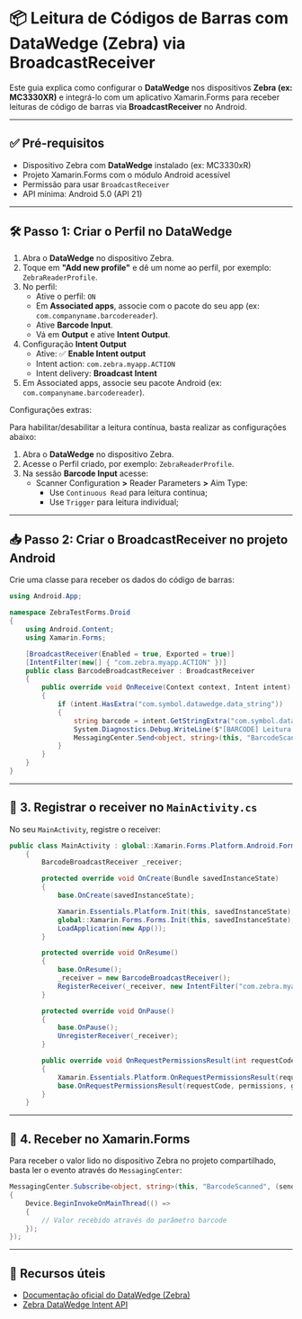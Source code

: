 # 📦 Leitura de Códigos de Barras com DataWedge (Zebra) via BroadcastReceiver

Este guia explica como configurar o **DataWedge** nos dispositivos **Zebra (ex: MC3330XR)** e integrá-lo com um aplicativo Xamarin.Forms para receber leituras de código de barras via **BroadcastReceiver** no Android.

---

## ✅ Pré-requisitos

- Dispositivo Zebra com **DataWedge** instalado (ex: MC3330xR)
- Projeto Xamarin.Forms com o módulo Android acessível
- Permissão para usar `BroadcastReceiver`
- API mínima: Android 5.0 (API 21)

---

## 🛠️ Passo 1: Criar o Perfil no DataWedge

1. Abra o **DataWedge** no dispositivo Zebra.
2. Toque em **"Add new profile"** e dê um nome ao perfil, por exemplo: `ZebraReaderProfile`.
3. No perfil:
   - Ative o perfil: `ON`
   - Em **Associated apps**, associe com o pacote do seu app (ex: `com.companyname.barcodereader`).
   - Ative **Barcode Input**.
   - Vá em **Output** e ative **Intent Output**.
4. Configuração **Intent Output**
   - Ative: ✅ **Enable Intent output**
   - Intent action: `com.zebra.myapp.ACTION`
   - Intent delivery: **Broadcast Intent**
5. Em Associated apps, associe seu pacote Android (ex: `com.companyname.barcodereader`).

Configurações extras:

Para habilitar/desabilitar a leitura contínua, basta realizar as configurações abaixo:

1. Abra o **DataWedge** no dispositivo Zebra.
2. Acesse o Perfil criado, por exemplo: `ZebraReaderProfile`.
3. Na sessão **Barcode Input** acesse:
   - Scanner Configuration **>** Reader Parameters **>** Aim Type:
      - Use `Continuous Read` para leitura contínua;
      - Use `Trigger` para leitura individual;

---

## 📥 Passo 2: Criar o BroadcastReceiver no projeto Android

Crie uma classe para receber os dados do código de barras:

```csharp
using Android.App;

namespace ZebraTestForms.Droid
{
    using Android.Content;
    using Xamarin.Forms;

    [BroadcastReceiver(Enabled = true, Exported = true)]
    [IntentFilter(new[] { "com.zebra.myapp.ACTION" })]
    public class BarcodeBroadcastReceiver : BroadcastReceiver
    {
        public override void OnReceive(Context context, Intent intent)
        {
            if (intent.HasExtra("com.symbol.datawedge.data_string"))
            {
                string barcode = intent.GetStringExtra("com.symbol.datawedge.data_string");
                System.Diagnostics.Debug.WriteLine($"[BARCODE] Leitura: {barcode}");
                MessagingCenter.Send<object, string>(this, "BarcodeScanned", barcode);
            }
        }
    }
}
```

---
## 🧩 3. Registrar o receiver no `MainActivity.cs`

No seu `MainActivity`, registre o receiver:

```csharp
public class MainActivity : global::Xamarin.Forms.Platform.Android.FormsAppCompatActivity
    {
        BarcodeBroadcastReceiver _receiver;

        protected override void OnCreate(Bundle savedInstanceState)
        {
            base.OnCreate(savedInstanceState);

            Xamarin.Essentials.Platform.Init(this, savedInstanceState);
            global::Xamarin.Forms.Forms.Init(this, savedInstanceState);
            LoadApplication(new App());
        }

        protected override void OnResume()
        {
            base.OnResume();
            _receiver = new BarcodeBroadcastReceiver();
            RegisterReceiver(_receiver, new IntentFilter("com.zebra.myapp.ACTION"));
        }

        protected override void OnPause()
        {
            base.OnPause();
            UnregisterReceiver(_receiver);
        }

        public override void OnRequestPermissionsResult(int requestCode, string[] permissions, [GeneratedEnum] Android.Content.PM.Permission[] grantResults)
        {
            Xamarin.Essentials.Platform.OnRequestPermissionsResult(requestCode, permissions, grantResults);
            base.OnRequestPermissionsResult(requestCode, permissions, grantResults);
        }
    }
```

---
## 📱 4. Receber no Xamarin.Forms

Para receber o valor lido no dispositivo Zebra no projeto compartilhado, basta ler o evento através do `MessagingCenter`:

```csharp
MessagingCenter.Subscribe<object, string>(this, "BarcodeScanned", (sender, barcode) =>
{
    Device.BeginInvokeOnMainThread(() =>
    {
        // Valor recebido através do parâmetro barcode
    });
});
```

---

## 🧰 Recursos úteis
- [Documentação oficial do DataWedge (Zebra)](https://techdocs.zebra.com/datawedge/latest/)
- [Zebra DataWedge Intent API](https://techdocs.zebra.com/datawedge/latest/guide/api/)
